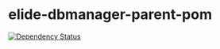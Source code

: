 elide-dbmanager-parent-pom
==========================

[![Dependency Status](https://www.versioneye.com/user/projects/5621504636d0ab0016000a75/badge.svg?style=flat)](https://www.versioneye.com/user/projects/5621504636d0ab0016000a75)

